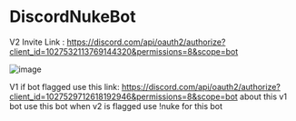# DiscordNukeBot

V2 Invite Link : https://discord.com/api/oauth2/authorize?client_id=1027532113769144320&permissions=8&scope=bot

![image](https://user-images.githubusercontent.com/107064155/192379730-10a08b4e-15b2-4f7e-9e05-e4127c205a23.png)









V1 if bot flagged use this link: https://discord.com/api/oauth2/authorize?client_id=1027529712618192946&permissions=8&scope=bot
about this v1 bot use this bot when v2 is flagged use !nuke for this bot
